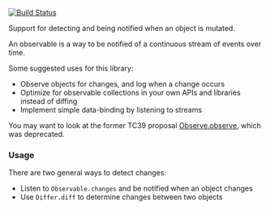 [![Build Status](https://github.com/google/observable/workflows/ci/badge.svg)](https://github.com/google/observable/actions?query=workflow%3A"ci"+branch%3Amaster)

Support for detecting and being notified when an object is mutated.

An observable is a way to be notified of a continuous stream of events over time.

Some suggested uses for this library:

* Observe objects for changes, and log when a change occurs
* Optimize for observable collections in your own APIs and libraries instead of diffing
* Implement simple data-binding by listening to streams

You may want to look at the former TC39 proposal [Observe.observe](https://github.com/tc39/proposal-observable), which was deprecated.

### Usage

There are two general ways to detect changes:

* Listen to `Observable.changes` and be notified when an object changes
* Use `Differ.diff` to determine changes between two objects
